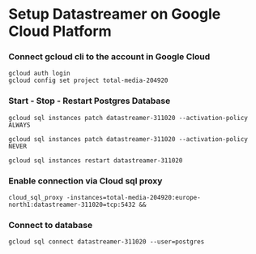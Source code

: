 # Setup Datastreamer on Google Cloud Platform
### Connect gcloud cli to the account in Google Cloud
```
gcloud auth login
gcloud config set project total-media-204920
```
### Start - Stop - Restart Postgres Database
```
gcloud sql instances patch datastreamer-311020 --activation-policy ALWAYS

gcloud sql instances patch datastreamer-311020 --activation-policy NEVER

gcloud sql instances restart datastreamer-311020
```
### Enable connection via Cloud sql proxy
```
cloud_sql_proxy -instances=total-media-204920:europe-north1:datastreamer-311020=tcp:5432 &&
```
### Connect to database
```
gcloud sql connect datastreamer-311020 --user=postgres
```